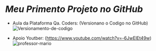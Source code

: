 # <i>Meu Primento Projeto no GitHub </i>
- Aula da Plataforma Qa. Coders: (Versionano o Codigo no GitHub)
![Versionamento-de-codigo](https://github.com/LAN-SYSTEM/Versionamentodecodigo/assets/153374411/68b35f67-fb77-45d9-8bec-84dcaae30428)
  
- Apoio Youtber: (https://www.youtube.com/watch?v=-6JwElEt49w)
![professor-mario](https://github.com/LAN-SYSTEM/Versionamentodecodigo/assets/153374411/3a4776e4-c306-472f-98c0-32e85da57fae)
